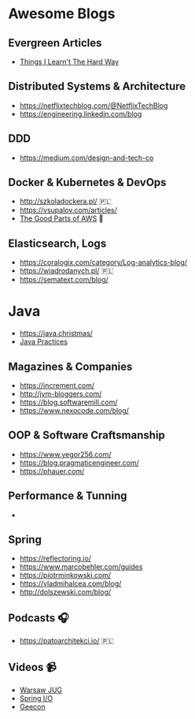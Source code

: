 # Awesome Blogs

## Evergreen Articles 
* [Things I Learn't The Hard Way](https://blog.juliobiason.me/thoughts/things-i-learnt-the-hard-way/)

## Distributed Systems & Architecture 
* https://netflixtechblog.com/@NetflixTechBlog
* https://engineering.linkedin.com/blog

## DDD 
* https://medium.com/design-and-tech-co

## Docker & Kubernetes & DevOps
* http://szkoladockera.pl/ 🇵🇱
* https://vsupalov.com/articles/
* [The Good Parts of AWS](https://gumroad.com/l/aws-good-parts) 📕

## Elasticsearch, Logs 
* https://coralogix.com/category/Log-analytics-blog/
* https://wiadrodanych.pl/ 🇵🇱
* https://sematext.com/blog/

# Java 
* https://java.christmas/
* [Java Practices](http://www.javapractices.com/home/HomeAction.do)

## Magazines & Companies 
* https://increment.com/
* http://jvm-bloggers.com/
* https://blog.softwaremill.com/
* https://www.nexocode.com/blog/

## OOP & Software Craftsmanship 
* https://www.yegor256.com/
* https://blog.pragmaticengineer.com/
* https://phauer.com/

## Performance & Tunning 
* 

## Spring 
* https://reflectoring.io/ 
* https://www.marcobehler.com/guides
* https://piotrminkowski.com/
* https://vladmihalcea.com/blog/
* http://dolszewski.com/blog/

## Podcasts 🎧
* https://patoarchitekci.io/ 🇵🇱

## Videos 📹
* [Warsaw JUG](https://www.youtube.com/channel/UC2coGyxf5x_CzJ3l4F-N-Sw/videos)
* [Spring I/O](https://www.youtube.com/channel/UCLMPXsvSrhNPN3i9h-u8PYg) 
* [Geecon](https://www.youtube.com/channel/UCVnJYdr91EZW8YvtMrxB1bg/videos)
